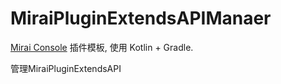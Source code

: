 # MiraiPluginExtendsAPIManaer

[Mirai Console](https://github.com/mamoe/mirai-console) 插件模板, 使用 Kotlin + Gradle.

管理MiraiPluginExtendsAPI
